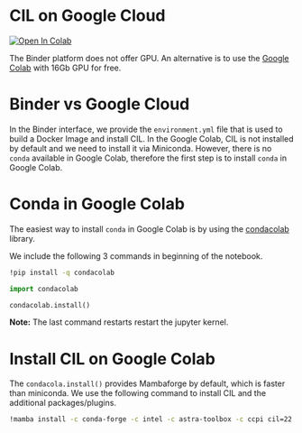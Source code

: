 # CIL on Google Cloud

[![Open In Colab](https://colab.research.google.com/assets/colab-badge.svg)](https://github.com/epapoutsellis/CIL-Demos/blob/main/gcolab/CIL_Colab.ipynb)

The Binder platform does not offer GPU. An alternative is to use the [Google Colab](https://research.google.com/colaboratory/) with 16Gb GPU for free.

# Binder vs Google Cloud

In the Binder interface, we provide the `environment.yml` file that is used to build a Docker Image and install CIL. In the Google Colab, CIL is not installed by default and we need to install it via Miniconda. However, there is no `conda` available in Google Colab, therefore the first step is to install `conda` in Google Colab.

# Conda in Google Colab

The easiest way to install `conda` in Google Colab is by using the [condacolab](https://github.com/conda-incubator/condacolab) library.

We include the following 3 commands in beginning of the notebook.

```bash
!pip install -q condacolab
```

```python
import condacolab
```

```python
condacolab.install()
```

**Note:** The last command restarts restart the jupyter kernel.

# Install CIL on Google Colab

The `condacola.install()` provides Mambaforge by default, which is faster than miniconda. We use the following command to install CIL and the additional packages/plugins.

```bash
!mamba install -c conda-forge -c intel -c astra-toolbox -c ccpi cil=22.0.0 astra-toolbox ccpi-regulariser tomophantom --quiet
```




